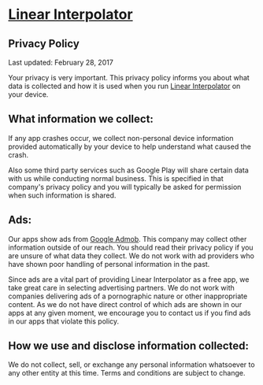 # [Linear Interpolator](https://play.google.com/store/apps/details?id=com.billthelizard.linearinterpolator&hl=en)

## Privacy Policy

Last updated: February 28, 2017

Your privacy is very important. This privacy policy informs you about what data is collected and how it is used when you run [Linear Interpolator](https://play.google.com/store/apps/details?id=com.billthelizard.linearinterpolator&hl=en) on your device. 

## What information we collect: 

If any app crashes occur, we collect non-personal device information provided automatically by your device to help understand what caused the crash. 

Also some third party services such as Google Play will share certain data with us while conducting normal business. This is specified in that company's privacy policy and you will typically be asked for permission when such information is shared.


## Ads: 

Our apps show ads from [Google Admob](https://www.google.com/admob/). This company may collect other information outside of our reach. You should read their privacy policy if you are unsure of what data they collect. We do not work with ad providers who have shown poor handling of personal information in the past. 

Since ads are a vital part of providing Linear Interpolator as a free app, we take great care in selecting advertising partners. We do not work with companies delivering ads of a pornographic nature or other inappropriate content. As we do not have direct control of which ads are shown in our apps at any given moment, we encourage you to contact us if you find ads in our apps that violate this policy. 

## How we use and disclose information collected: 

We do not collect, sell, or exchange any personal information whatsoever to any other entity at this time. Terms and conditions are subject to change.
